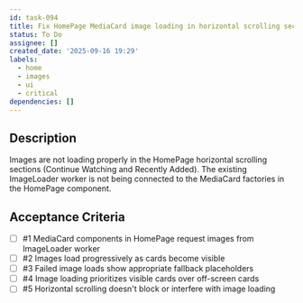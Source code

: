 ```yaml
---
id: task-094
title: Fix HomePage MediaCard image loading in horizontal scrolling sections
status: To Do
assignee: []
created_date: '2025-09-16 19:29'
labels:
  - home
  - images
  - ui
  - critical
dependencies: []
---
```


## Description

Images are not loading properly in the HomePage horizontal scrolling sections (Continue Watching and Recently Added). The existing ImageLoader worker is not being connected to the MediaCard factories in the HomePage component.

## Acceptance Criteria
<!-- AC:BEGIN -->
- [ ] #1 MediaCard components in HomePage request images from ImageLoader worker
- [ ] #2 Images load progressively as cards become visible
- [ ] #3 Failed image loads show appropriate fallback placeholders
- [ ] #4 Image loading prioritizes visible cards over off-screen cards
- [ ] #5 Horizontal scrolling doesn't block or interfere with image loading
<!-- AC:END -->
